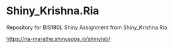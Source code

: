 # Shiny_Krishna.Ria
Repository for BIS180L Shiny Assignment from Shiny_Krishna.Ria

https://ria-marathe.shinyapps.io/shinylab/